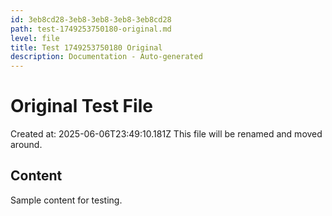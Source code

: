 ```yaml
---
id: 3eb8cd28-3eb8-3eb8-3eb8-3eb8cd28
path: test-1749253750180-original.md
level: file
title: Test 1749253750180 Original
description: Documentation - Auto-generated
---
```

# Original Test File

Created at: 2025-06-06T23:49:10.181Z
This file will be renamed and moved around.

## Content
Sample content for testing.